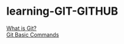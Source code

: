# learning-GIT-GITHUB

[What is Git?](https://github.com/muratakgul/learning-GIT-GITHUB/blob/main/What%20is%20Git%3F) </br>
[Git Basic Commands](https://github.com/muratakgul/learning-GIT-GITHUB/blob/main/Git%20Basic%20Commands)
